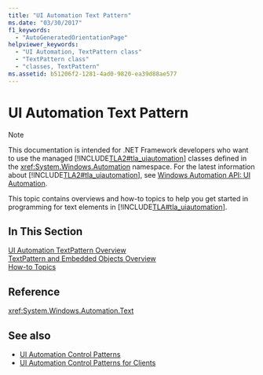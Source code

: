 ```yaml
---
title: "UI Automation Text Pattern"
ms.date: "03/30/2017"
f1_keywords: 
  - "AutoGeneratedOrientationPage"
helpviewer_keywords: 
  - "UI Automation, TextPattern class"
  - "TextPattern class"
  - "classes, TextPattern"
ms.assetid: b51206f2-1281-4ad0-9820-ea39d88ae577
---
```

# UI Automation Text Pattern
> [!NOTE]
>  This documentation is intended for .NET Framework developers who want to use the managed [!INCLUDE[TLA2#tla_uiautomation](../../../includes/tla2sharptla-uiautomation-md.md)] classes defined in the <xref:System.Windows.Automation> namespace. For the latest information about [!INCLUDE[TLA2#tla_uiautomation](../../../includes/tla2sharptla-uiautomation-md.md)], see [Windows Automation API: UI Automation](https://go.microsoft.com/fwlink/?LinkID=156746).  
  
 This topic contains overviews and how-to topics to help you get started in programming for text elements in [!INCLUDE[TLA#tla_uiautomation](../../../includes/tlasharptla-uiautomation-md.md)].  
  
## In This Section  
 [UI Automation TextPattern Overview](../../../docs/framework/ui-automation/ui-automation-textpattern-overview.md)  
 [TextPattern and Embedded Objects Overview](../../../docs/framework/ui-automation/textpattern-and-embedded-objects-overview.md)  
 [How-to Topics](../../../docs/framework/ui-automation/ui-automation-text-pattern-how-to-topics.md)  
  
## Reference  
 <xref:System.Windows.Automation.Text>  
  
## See also

- [UI Automation Control Patterns](../../../docs/framework/ui-automation/ui-automation-control-patterns.md)
- [UI Automation Control Patterns for Clients](../../../docs/framework/ui-automation/ui-automation-control-patterns-for-clients.md)

